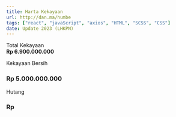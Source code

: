 ```yaml
---
title: Harta Kekayaan
url: http://dan.ma/humbe
tags: ["react", "javaScript", "axios", "HTML", "SCSS", "CSS"]
date: Update 2023 (LHKPN)
---
```


Total Kekayaan<br>
**Rp 6.900.000.000**

Kekayaan Bersih

### Rp 5.000.000.000

Hutang

### Rp
